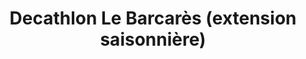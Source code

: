 ---
title: "Decathlon Le Barcarès (extension saisonnière)"
url: /le-barcares/decathlon-le-barcares-extension-saisonniere/
shop: sports
---